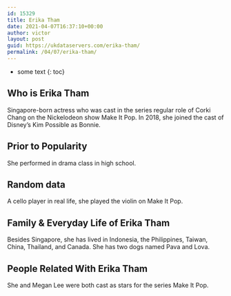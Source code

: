 ```yaml
---
id: 15329
title: Erika Tham
date: 2021-04-07T16:37:10+00:00
author: victor
layout: post
guid: https://ukdataservers.com/erika-tham/
permalink: /04/07/erika-tham/
---
```


* some text
{: toc}


## Who is Erika Tham



Singapore-born actress who was cast in the series regular role of Corki Chang on the Nickelodeon show Make It Pop. In 2018, she joined the cast of Disney&#8217;s Kim Possible as Bonnie.

                
                
                
## Prior to Popularity



She performed in drama class in high school. 

                
                
                
## Random data



A cello player in real life, she played the violin on Make It Pop. 

                
                
                
## Family & Everyday Life of Erika Tham



Besides Singapore, she has lived in Indonesia, the Philippines, Taiwan, China, Thailand, and Canada. She has two dogs named Pava and Lova. 

                
                
                
## People Related With Erika Tham



She and Megan Lee were both cast as stars for the series Make It Pop. 

                
              
            
          
          
          